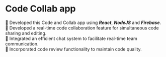 # Code Collab app

📌 Developed this Code and Collab app using ___React___, ___NodeJS___ and ___Firebase___.<br>
📌 Developed a real-time code collaboration feature for simultaneous code sharing and editing.<br>
📌 Integrated an efficient chat system to facilitate real-time team communication.<br>
📌 Incorporated code review functionality to maintain code quality.<br>
